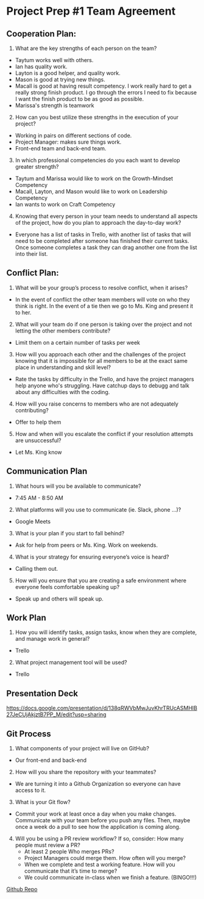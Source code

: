 # Project Prep #1 Team Agreement

## Cooperation Plan:
1. What are the key strengths of each person on the team?
 - Taytum works well with others.
 - Ian has quality work.
 - Layton is a good helper, and quality work.
 - Mason is good at trying new things.
 - Macall is good at having result competency. I work really hard to get a really strong finish product. I go through the errors I need to fix because I want the finish product to be as good as possible.
 - Marissa's strength is teamwork
2. How can you best utilize these strengths in the execution of your project?
 - Working in pairs on different sections of code.
 - Project Manager: makes sure things work.
 - Front-end team and back-end team.
3. In which professional competencies do you each want to develop greater strength?
 - Taytum and Marissa would like to work on the Growth-Mindset Competency
 - Macall, Layton, and Mason would like to work on Leadership Competency
 - Ian wants to work on Craft Competency 
4. Knowing that every person in your team needs to understand all aspects of the project, how do you plan to approach the day-to-day work?
 -  Everyone has a list of tasks in Trello, with another list of tasks that will need to be completed after someone has finished their
 current tasks. Once someone completes a task they can drag another one from the list into their list.

## Conflict Plan:
1. What will be your group’s process to resolve conflict, when it arises?
 - In the event of conflict the other team members will vote on who they think is right. In the event of a tie then we go to Ms. King and present it to her.
2. What will your team do if one person is taking over the project and not letting the other members contribute?
 - Limit them on a certain number of tasks per week
3. How will you approach each other and the challenges of the project knowing that it is impossible for all members to be at the exact same place in understanding and skill level?
 - Rate the tasks by difficulty in the Trello, and have the project managers help anyone who's struggling. Have catchup days to debugg
 and talk about any difficulties with the coding.
4. How will you raise concerns to members who are not adequately contributing?
 - Offer to help them
5. How and when will you escalate the conflict if your resolution attempts are unsuccessful?
 - Let Ms. King know

 ## Communication Plan
1. What hours will you be available to communicate?
- 7:45 AM - 8:50 AM
2. What platforms will you use to communicate (ie. Slack, phone …)?
- Google Meets
3. What is your plan if you start to fall behind?
- Ask for help from peers or Ms. King. Work on weekends.
4. What is your strategy for ensuring everyone’s voice is heard?
- Calling them out.
5. How will you ensure that you are creating a safe environment where everyone feels comfortable speaking up?
- Speak up and others will speak up.

## Work Plan

1. How you will identify tasks, assign tasks, know when they are complete, and manage work in general?
- Trello
2. What project management tool will be used?
- Trello

## Presentation Deck
<https://docs.google.com/presentation/d/138qRWVbMwJuvKhrTRUcASMHlB27JeCUjAkjztB7PP_M/edit?usp=sharing>

## Git Process
1. What components of your project will live on GitHub?
- Our front-end and back-end
2. How will you share the repository with your teammates?
- We are turning it into a Github Organization so everyone can have access to it.
3. What is your Git flow?
- Commit your work at least once a day when you make changes. Communicate with your team before you push any files. Then, maybe once a week do a pull to see how the application is coming along. 
4. Will you be using a PR review workflow? If so, consider:
    How many people must review a PR?
    - At least 2 people
    Who merges PRs?
    - Project Managers could merge them.
    How often will you merge?
    - When we complete and test a working feature.
    How will you communicate that it’s time to merge?
    - We could communicate in-class when we finish a feature. (BINGO!!!)

[Github Repo](https://github.com/TabelO-1/project)

